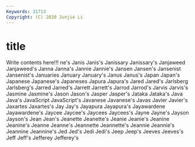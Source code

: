 ```yaml
---
Keywords: 31713
Copyright: (C) 2020 Junjie Li
---
```


# title

Write contents here!!!
ne's 
Janis 
Janis's 
Janissary 
Janissary's 
Janjaweed 
Janjaweed's
Janna 
Janna's 
Jannie 
Jannie's 
Jansen 
Jansen's 
Jansenist 
Jansenist's 
Januaries 
January
January's 
Janus 
Janus's 
Japan 
Japan's 
Japanese 
Japanese's 
Japaneses 
Japura 
Japura's
Jared 
Jared's 
Jarlsberg 
Jarlsberg's 
Jarred 
Jarred's 
Jarrett 
Jarrett's 
Jarrod 
Jarrod's
Jarvis 
Jarvis's 
Jasmine 
Jasmine's 
Jason 
Jason's 
Jasper 
Jasper's 
Jataka 
Jataka's
Java 
Java's 
JavaScript 
JavaScript's 
Javanese 
Javanese's 
Javas 
Javier 
Javier's 
Jaxartes
Jaxartes's 
Jay 
Jay's 
Jayapura 
Jayapura's 
Jayawardene 
Jayawardene's 
Jaycee 
Jaycee's 
Jaycees
Jaycees's 
Jayne 
Jayne's 
Jayson 
Jayson's 
Jean 
Jean's 
Jeanette 
Jeanette's 
Jeanie
Jeanie's 
Jeanine 
Jeanine's 
Jeanne 
Jeanne's 
Jeannette 
Jeannette's 
Jeannie 
Jeannie's 
Jeannine
Jeannine's 
Jed 
Jed's 
Jedi 
Jedi's 
Jeep 
Jeep's 
Jeeves 
Jeeves's 
Jeff
Jeff's 
Jefferey 
Jefferey's 
